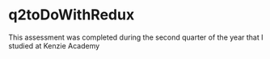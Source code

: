 # q2toDoWithRedux
This assessment was completed during the second quarter of the year that I studied at Kenzie Academy
